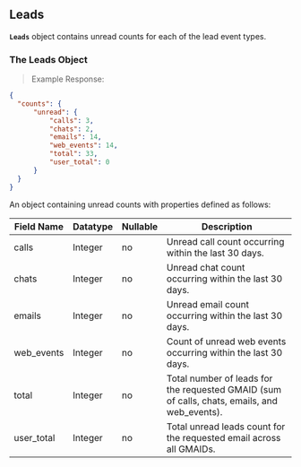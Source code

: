 ## Leads
**`Leads`** object contains unread counts for each of the lead event types.

### The Leads Object

> Example Response:

```json
{
  "counts": {
      "unread": {
          "calls": 3,
          "chats": 2,
          "emails": 14,
          "web_events": 14,
          "total": 33,
          "user_total": 0
      }
  }
}
```

An object containing unread counts with properties defined as follows:

Field Name | Datatype | Nullable | Description
---------- | -------- | -------- | -----------
calls      | Integer  | no | Unread call count occurring within the last 30 days.
chats      | Integer  | no | Unread chat count occurring within the last 30 days.
emails     | Integer  | no | Unread email count occurring within the last 30 days.
web_events | Integer  | no | Count of unread web events occurring within the last 30 days.
total      | Integer  | no | Total number of leads for the requested GMAID (sum of calls, chats, emails, and web_events).
user_total | Integer  | no | Total unread leads count for the requested email across all GMAIDs.
